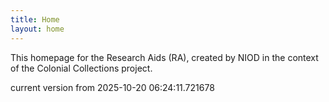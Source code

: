```yaml
---
title: Home
layout: home
---
```


This homepage for the Research Aids (RA), created by NIOD in the context of the Colonial Collections project. 


current version from 2025-10-20 06:24:11.721678